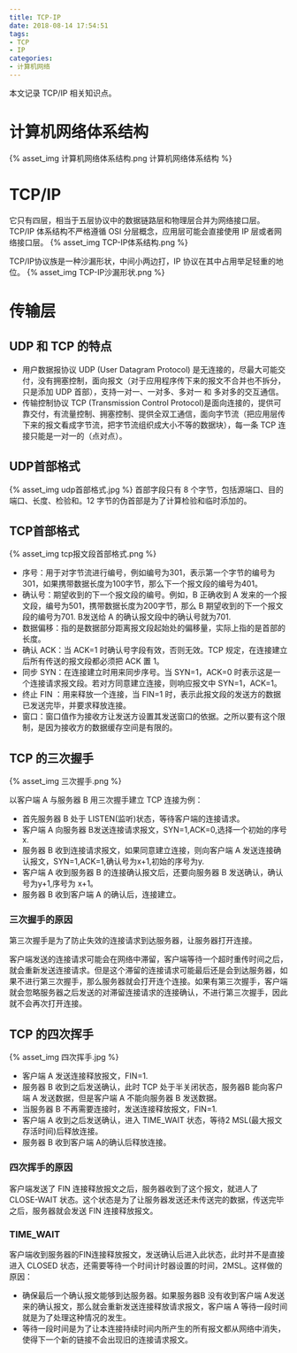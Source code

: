```yaml
---
title: TCP-IP
date: 2018-08-14 17:54:51
tags: 
- TCP
- IP
categories: 
- 计算机网络
---
```


本文记录 TCP/IP 相关知识点。
<!-- more -->

# 计算机网络体系结构

{% asset_img 计算机网络体系结构.png 计算机网络体系结构 %}

# TCP/IP

它只有四层，相当于五层协议中的数据链路层和物理层合并为网络接口层。
TCP/IP 体系结构不严格遵循 OSI 分层概念，应用层可能会直接使用 IP 层或者网络接口层。
{% asset_img TCP-IP体系结构.png %}

TCP/IP协议族是一种沙漏形状，中间小两边打，IP 协议在其中占用举足轻重的地位。
{% asset_img TCP-IP沙漏形状.png %}

# 传输层

## UDP 和 TCP 的特点

* 用户数据报协议 UDP (User Datagram Protocol) 是无连接的，尽最大可能交付，没有拥塞控制，面向报文（对于应用程序传下来的报文不合并也不拆分，只是添加 UDP 首部），支持一对一、一对多、多对一 和 多对多的交互通信。
* 传输控制协议 TCP (Transmission Control Protocol)是面向连接的，提供可靠交付，有流量控制、拥塞控制、提供全双工通信，面向字节流（把应用层传下来的报文看成字节流，把字节流组织成大小不等的数据块），每一条 TCP 连接只能是一对一的（点对点）。

## UDP首部格式

{% asset_img udp首部格式.jpg %}
首部字段只有 8 个字节，包括源端口、目的端口、长度、检验和。12 字节的伪首部是为了计算检验和临时添加的。

## TCP首部格式

{% asset_img tcp报文段首部格式.png %}

* 序号：用于对字节流进行编号，例如编号为301，表示第一个字节的编号为301，如果携带数据长度为100字节，那么下一个报文段的编号为401。
* 确认号：期望收到的下一个报文段的编号。例如，B 正确收到 A 发来的一个报文段，编号为501，携带数据长度为200字节，那么 B 期望收到的下一个报文段的编号为701. B发送给 A 的确认报文段中的确认号就为701.
* 数据偏移：指的是数据部分距离报文段起始处的偏移量，实际上指的是首部的长度。
* 确认 ACK：当 ACK=1 时确认号字段有效，否则无效。TCP 规定，在连接建立后所有传送的报文段都必须把 ACK 置 1。
* 同步 SYN：在连接建立时用来同步序号。当 SYN=1，ACK=0 时表示这是一个连接请求报文段。若对方同意建立连接，则响应报文中 SYN=1，ACK=1。
* 终止 FIN ：用来释放一个连接，当 FIN=1 时，表示此报文段的发送方的数据已发送完毕，并要求释放连接。
* 窗口：窗口值作为接收方让发送方设置其发送窗口的依据。之所以要有这个限制，是因为接收方的数据缓存空间是有限的。

## TCP 的三次握手

{% asset_img 三次握手.png %}

以客户端 A 与服务器 B 用三次握手建立 TCP 连接为例：

* 首先服务器 B 处于 LISTEN(监听)状态，等待客户端的连接请求。
* 客户端 A 向服务器 B发送连接请求报文，SYN=1,ACK=0,选择一个初始的序号x.
* 服务器 B 收到连接请求报文，如果同意建立连接，则向客户端 A 发送连接确认报文，SYN=1,ACK=1,确认号为x+1,初始的序号为y.
* 客户端 A 收到服务器 B 的连接确认报文后，还要向服务器 B 发送确认，确认号为y+1,序号为 x+1。
* 服务器 B 收到客户端 A 的确认后，连接建立。

### **三次握手的原因**

第三次握手是为了防止失效的连接请求到达服务器，让服务器打开连接。

客户端发送的连接请求可能会在网络中滞留，客户端等待一个超时重传时间之后，就会重新发送连接请求。但是这个滞留的连接请求可能最后还是会到达服务器，如果不进行第三次握手，那么服务器就会打开连个连接。如果有第三次握手，客户端就会忽略服务器之后发送的对滞留连接请求的连接确认，不进行第三次握手，因此就不会再次打开连接。

## TCP 的四次挥手

{% asset_img 四次挥手.jpg %}

* 客户端 A 发送连接释放报文，FIN=1.
* 服务器 B 收到之后发送确认，此时 TCP 处于半关闭状态，服务器B 能向客户端 A 发送数据，但是客户端 A 不能向服务器 B 发送数据。
* 当服务器 B 不再需要连接时，发送连接释放报文，FIN=1.
* 客户端 A 收到之后发送确认，进入 TIME_WAIT 状态，等待2 MSL(最大报文存活时间)后释放连接。
* 服务器 B 收到客户端 A的确认后释放连接。

### 四次挥手的原因

客户端发送了 FIN 连接释放报文之后，服务器收到了这个报文，就进人了 CLOSE-WAIT 状态。这个状态是为了让服务器发送还未传送完的数据，传送完毕之后，服务器就会发送 FIN 连接释放报文。

### TIME_WAIT

客户端收到服务器的FIN连接释放报文，发送确认后进入此状态，此时并不是直接进入 CLOSED 状态，还需要等待一个时间计时器设置的时间，2MSL。这样做的原因：

* 确保最后一个确认报文能够到达服务器。如果服务器B 没有收到客户端 A发送来的确认报文，那么就会重新发送连接释放请求报文，客户端 A 等待一段时间就是为了处理这种情况的发生。
* 等待一段时间是为了让本连接持续时间内所产生的所有报文都从网络中消失，使得下一个新的链接不会出现旧的连接请求报文。